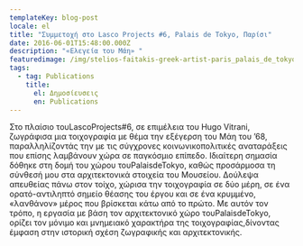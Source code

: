 ```yaml
---
templateKey: blog-post
locale: el
title: "Συμμετοχή στο Lasco Projects #6, Palais de Tokyo, Παρίσι"
date: 2016-06-01T15:48:00.000Z
description: "«Ελεγεία του Μάη» "
featuredimage: /img/stelios-faitakis-greek-artist-paris_palais_de_tokyo_2016_photo-aurelien-mole_part1.jpg
tags:
  - tag: Publications
    title:
      el: Δημοσίευσεις
      en: Publications
---
```



Στο πλαίσιο τουLascoProjects#6, σε επιμέλεια του Hugo Vitrani, ζωγράφισα μια τοιχογραφία με θέμα την εξέγερση του Μάη του ’68, παραλληλίζοντάς την με τις σύγχρονες κοινωνικοπολιτικές αναταράξεις που επίσης λαμβάνουν χώρα σε παγκόσμιο επίπεδο. Ιδιαίτερη σημασία δόθηκε στη δομή του χώρου τουPalaisdeTokyo, καθώς προσάρμοσα τη σύνθεσή μου στα αρχιτεκτονικά στοιχεία του Μουσείου. Δούλεψα απευθείας πάνω στον τοίχο, χώρισα την τοιχογραφία σε δύο μέρη, σε ένα ορατό-αντιληπτό σημείο θέασης του έργου και σε ένα κρυμμένο, «λανθάνον» μέρος που βρίσκεται κάτω από το πρώτο. Με αυτόν τον τρόπο, η εργασία με βάση τον αρχιτεκτονικό χώρο τουPalaisdeTokyo, ορίζει τον μόνιμο και μνημειακό χαρακτήρα της τοιχογραφίας,δίνοντας έμφαση στην ιστορική σχέση ζωγραφικής και αρχιτεκτονικής.
